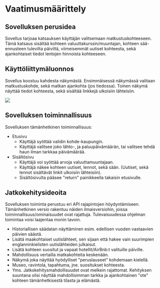 # Vaatimusmäärittely

## Sovelluksen perusidea
Sovellus tarjoaa katsauksen käyttäjän valitsemaan matkustuskohteeseen. 
Tämä katsaus sisältää kohteen valuuttakurssin/muuntajan, kohteen sää-ennusteen tulevilta päiviltä, viimeisemmät uutiset kohteesta,
sekä ajankohtaiset tiedot lentojen hinnoista kohteeseen.

## Käyttöliittymäluonnos
Sovellus koostuu kahdesta näkymästä. Ensimmäisessä näkymässä valitaan matkustuskohde, sekä matkan ajankohta (jos tiedossa).
Toinen näkymä näyttää tiedot kohteesta, sekä sisältää linkkejä ulkoisiin lähteisiin.

![](https://github.com/kodtld/ot-harjoitustyo/blob/master/dokumentaatio/kayttoliittyma_draft.png)

## Sovelluksen toiminnallisuus
Sovelluksen tämänhetkinen toiminnallisuus:
- Etusivu
  - Käyttäjä syöttää validin kohde-kaupungin.
  - Käyttäjä valitsee joko lähto-, ja paluupäivämäärän, tai valitsee tehdä haun ilman tarkkaa päivämäärää.
- Sisältösivu
  - Käyttäjä voi syöttää arvoja valuuttamuuntajaan.
  - Käyttäjä näkee kohteen uutiset, lennot, sekä sään. (Uutiset, sekä lennot sisältävät linkit ulkoisiin lähteisiin).
  - Sisältösivulta pääsee "return" painikkeella takaisin etusivulle.

## Jatkokehitysideoita
Sovelluksen toiminta perustuu eri API rajapintojen höydyntämiseen. Tämänhetkinen versio rakentuu näiden ilmaisversiohin,
joissa toiminnallisuus/ominaisuudet ovat rajattuja. Tulevaisuudessa ohjelman toimintaa voisi laajentaa monin tavoin.

- Historiallisen säädatan näyttäminen esim. edellisen vuoden vastaavien päivien säästä.
- Lisätä maakohtaiset uutislähteet, sen sijaan että hakee vain suurimpien englanninkielisten uutislähteiden julkaisut.
- Lisätä kohteen suositut ja vapaat hotellit/AirBnb:t valituille päiville.
- Mahdollisuus vertailla matkakohteita keskenään.
- Näkymä joka näyttää hyödylliset "peruslauseet" kohdemaan kielellä.
- Museo, ravintola, tapahtuma, jne. suositukset kohteesta.
- Yms. Jatkokehitysmahdollisuudet ovat melkein rajattomat. Kehityksen suuntana olisi näyttää mahdollisimman tarkka ja ajankohtainen "ote" kohteen tämänhetkisestä tilasta ja elämästä.
